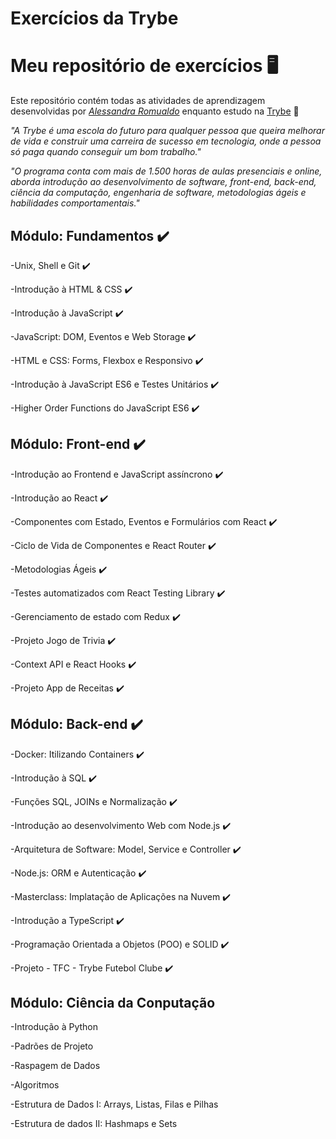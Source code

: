 
# Exercícios da Trybe

# Meu repositório de exercícios :desktop_computer:

Este repositório contém todas as atividades de aprendizagem desenvolvidas por _[Alessandra Romualdo](https://www.linkedin.com/in/alessandra-romualdo-07782b1b7/)_ enquanto estudo na [Trybe](https://www.betrybe.com/) :rocket:

_"A Trybe é uma escola do futuro para qualquer pessoa que queira melhorar de vida e construir uma carreira de sucesso em tecnologia, onde a pessoa só paga quando conseguir um bom trabalho."_

_"O programa conta com mais de 1.500 horas de aulas presenciais e online, aborda introdução ao desenvolvimento de software, front-end, back-end, ciência da computação, engenharia de software, metodologias ágeis e habilidades comportamentais."_

## Módulo: Fundamentos :heavy_check_mark:

-Unix, Shell e Git :heavy_check_mark:

-Introdução à HTML & CSS :heavy_check_mark:

-Introdução à JavaScript :heavy_check_mark:

-JavaScript: DOM, Eventos e Web Storage :heavy_check_mark:

-HTML e CSS: Forms, Flexbox e Responsivo :heavy_check_mark:

-Introdução à JavaScript ES6 e Testes Unitários :heavy_check_mark:

-Higher Order Functions do JavaScript ES6 :heavy_check_mark:

## Módulo: Front-end :heavy_check_mark:

-Introdução ao Frontend e JavaScript assíncrono :heavy_check_mark:

-Introdução ao React :heavy_check_mark:

-Componentes com Estado, Eventos e Formulários com React :heavy_check_mark:

-Ciclo de Vida de Componentes e React Router :heavy_check_mark:

-Metodologias Ágeis :heavy_check_mark:

-Testes automatizados com React Testing Library :heavy_check_mark:

-Gerenciamento de estado com Redux :heavy_check_mark:

-Projeto Jogo de Trivia :heavy_check_mark:

-Context API e React Hooks :heavy_check_mark:

-Projeto App de Receitas :heavy_check_mark:

## Módulo: Back-end :heavy_check_mark:

-Docker: Itilizando Containers :heavy_check_mark:

-Introdução à SQL :heavy_check_mark:

-Funções SQL, JOINs e Normalização :heavy_check_mark:

-Introdução ao desenvolvimento Web com Node.js :heavy_check_mark:

-Arquitetura de Software: Model, Service e Controller :heavy_check_mark:

-Node.js: ORM e Autenticação :heavy_check_mark:

-Masterclass: Implatação de Aplicações na Nuvem :heavy_check_mark:

-Introdução a TypeScript :heavy_check_mark:

-Programação Orientada a Objetos (POO) e SOLID :heavy_check_mark:

-Projeto - TFC - Trybe Futebol Clube :heavy_check_mark:

## Módulo: Ciência da Conputação

-Introdução à Python

-Padrões de Projeto

-Raspagem de Dados

-Algoritmos

-Estrutura de Dados I: Arrays, Listas, Filas e Pilhas

-Estrutura de dados II: Hashmaps e Sets